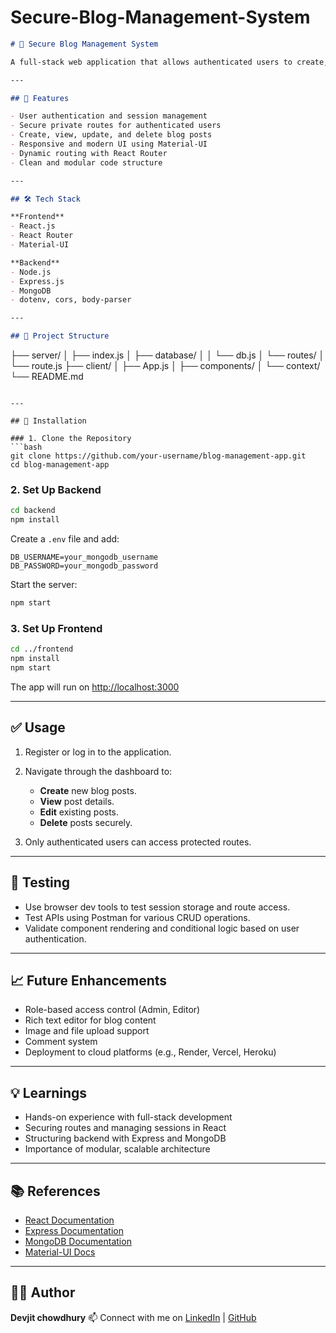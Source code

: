 # Secure-Blog-Management-System

```markdown
# 📝 Secure Blog Management System

A full-stack web application that allows authenticated users to create, read, update, and delete blog posts. This project is built with **React.js** for the frontend, **Node.js** and **Express.js** for the backend, and **MongoDB** as the database. The application supports private routing, session-based authentication, and responsive UI with Material-UI.

---

## 🚀 Features

- User authentication and session management
- Secure private routes for authenticated users
- Create, view, update, and delete blog posts
- Responsive and modern UI using Material-UI
- Dynamic routing with React Router
- Clean and modular code structure

---

## 🛠️ Tech Stack

**Frontend**  
- React.js  
- React Router  
- Material-UI  

**Backend**  
- Node.js  
- Express.js  
- MongoDB  
- dotenv, cors, body-parser  

---

## 📁 Project Structure

```

├── server/
│   ├── index.js
│   ├── database/
│   │   └── db.js
│   └── routes/
│       └── route.js
├── client/
│   ├── App.js
│   ├── components/
│   └── context/
└── README.md

````

---

## 🔧 Installation

### 1. Clone the Repository
```bash
git clone https://github.com/your-username/blog-management-app.git
cd blog-management-app
````

### 2. Set Up Backend

```bash
cd backend
npm install
```

Create a `.env` file and add:

```
DB_USERNAME=your_mongodb_username
DB_PASSWORD=your_mongodb_password
```

Start the server:

```bash
npm start
```

### 3. Set Up Frontend

```bash
cd ../frontend
npm install
npm start
```

The app will run on [http://localhost:3000](http://localhost:3000)

---

## ✅ Usage

1. Register or log in to the application.
2. Navigate through the dashboard to:

   * **Create** new blog posts.
   * **View** post details.
   * **Edit** existing posts.
   * **Delete** posts securely.
3. Only authenticated users can access protected routes.

---

## 🧪 Testing

* Use browser dev tools to test session storage and route access.
* Test APIs using Postman for various CRUD operations.
* Validate component rendering and conditional logic based on user authentication.

---

## 📈 Future Enhancements

* Role-based access control (Admin, Editor)
* Rich text editor for blog content
* Image and file upload support
* Comment system
* Deployment to cloud platforms (e.g., Render, Vercel, Heroku)

---

## 💡 Learnings

* Hands-on experience with full-stack development
* Securing routes and managing sessions in React
* Structuring backend with Express and MongoDB
* Importance of modular, scalable architecture

---

## 📚 References

* [React Documentation](https://reactjs.org/docs/getting-started.html)
* [Express Documentation](https://expressjs.com/)
* [MongoDB Documentation](https://docs.mongodb.com/)
* [Material-UI Docs](https://mui.com/)

---

## 👨‍💻 Author

**Devjit chowdhury**
📫 Connect with me on [LinkedIn](https://www.linkedin.com/in/devjit-chowdhury-77bba3248/) | [GitHub](https://github.com/Demonking-13)

